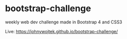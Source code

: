 # bootstrap-challenge

weekly web dev challenge made in Bootstrap 4 and CSS3 

Live: https://johnywojtek.github.io/bootstrap-challenge/
